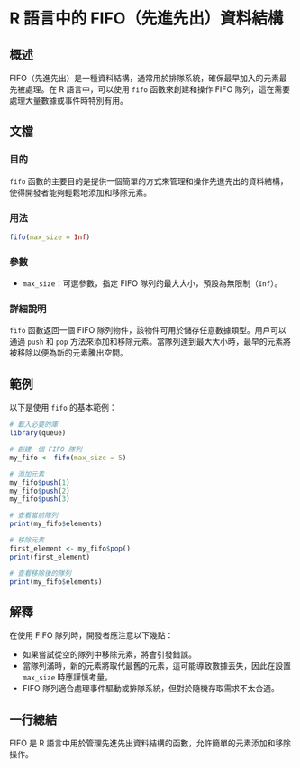 <!--
Meta Description: # R 語言中的 FIFO（先進先出）資料結構 ## 概述 FIFO（先進先出）是一種資料結構，通常用於排隊系統，確保最早加入的元素最先被處理。在 R 語言中，可以使用 `fifo` 函數來創建和操作 FIFO 隊列，這在需要處理大量數據或事件時特別有用。 ## 文檔 ### 目的 `fifo` 函...
Meta Keywords: fifo, my_fifo, max_size, push, print
-->

# R 語言中的 FIFO（先進先出）資料結構

## 概述
FIFO（先進先出）是一種資料結構，通常用於排隊系統，確保最早加入的元素最先被處理。在 R 語言中，可以使用 `fifo` 函數來創建和操作 FIFO 隊列，這在需要處理大量數據或事件時特別有用。

## 文檔
### 目的
`fifo` 函數的主要目的是提供一個簡單的方式來管理和操作先進先出的資料結構，使得開發者能夠輕鬆地添加和移除元素。

### 用法
```R
fifo(max_size = Inf)
```

### 參數
- `max_size`：可選參數，指定 FIFO 隊列的最大大小，預設為無限制（`Inf`）。

### 詳細說明
`fifo` 函數返回一個 FIFO 隊列物件，該物件可用於儲存任意數據類型。用戶可以通過 `push` 和 `pop` 方法來添加和移除元素。當隊列達到最大大小時，最早的元素將被移除以便為新的元素騰出空間。

## 範例
以下是使用 `fifo` 的基本範例：

```R
# 載入必要的庫
library(queue)

# 創建一個 FIFO 隊列
my_fifo <- fifo(max_size = 5)

# 添加元素
my_fifo$push(1)
my_fifo$push(2)
my_fifo$push(3)

# 查看當前隊列
print(my_fifo$elements)

# 移除元素
first_element <- my_fifo$pop()
print(first_element)

# 查看移除後的隊列
print(my_fifo$elements)
```

## 解釋
在使用 FIFO 隊列時，開發者應注意以下幾點：
- 如果嘗試從空的隊列中移除元素，將會引發錯誤。
- 當隊列滿時，新的元素將取代最舊的元素，這可能導致數據丟失，因此在設置 `max_size` 時應謹慎考量。
- FIFO 隊列適合處理事件驅動或排隊系統，但對於隨機存取需求不太合適。

## 一行總結
FIFO 是 R 語言中用於管理先進先出資料結構的函數，允許簡單的元素添加和移除操作。